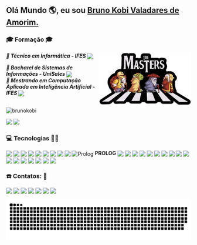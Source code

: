 ## Olá Mundo 🌎, eu sou <a href="https://www.linkedin.com/in/brunokobi"> Bruno Kobi Valadares de Amorim.</a> 

<div style="display: inline_block">    
  <h3 align="left"> 🎓 Formação 🎓 </h3>
  <h5 align="left">🚀 Técnico em Informática - IFES
  <img align="center"  height="20" width="auto" src="https://media-exp1.licdn.com/dms/image/C4E0BAQFND8qfsi3rQQ/company-logo_200_200/0/1544613582138?e=1667433600&v=beta&t=ci2WvuTRj3Ki_bNbqbyIvYwnj8Z3uUY6zJvOr3BQr0k">
  <img  align="right" height="150px"  src="master1.png">
  
  
 🚀 Bacharel de Sistemas de Informações - UniSales
  <img align="center"  height="20" width="auto" src="https://media-exp1.licdn.com/dms/image/C4D0BAQGCURqLw4YrlQ/company-logo_200_200/0/1583848234105?e=1667433600&v=beta&t=eDzT1UdDIFWb3ygxxayTJb1pbeCfkz0E8bu9cFkk6MA">   
  🚀 Mestrando em Computação Aplicada em Inteligência Artificial - IFES 
  <img align="center"  height="20" width="auto" src="https://media-exp1.licdn.com/dms/image/C4E0BAQFND8qfsi3rQQ/company-logo_200_200/0/1544613582138?e=1667433600&v=beta&t=ci2WvuTRj3Ki_bNbqbyIvYwnj8Z3uUY6zJvOr3BQr0k">
  </h5>  
  </div> 
  

  
  ##
<div align="left" >  
<p align="left"> <img src="https://komarev.com/ghpvc/?username=brunokobi&label=Profile%20views&color=0e75b6&style=flat" alt="brunokobi" /> </p>
  <img height="180em" src="https://github-readme-stats.vercel.app/api?username=brunokobi&show_icons=true&theme=highcontrast&include_all_commits=true&count_private=true&locale=pt-br"/>
  <img height="180em" src="https://github-readme-stats.vercel.app/api/top-langs/?username=brunokobi&layout=compact&langs_count=12&theme=highcontrast&custom_title= 🚀 Linguagens   mais  utilizadas  🚀&card_width=400"/>
</div>
 
  <h3 align="left"> 💻 Tecnologias 👨‍💻 </h3>
<div style="display: inline_block">

  <img align="center"  src="https://img.shields.io/badge/JavaScript-F7DF1E?style=for-the-badge&logo=javascript&logoColor=black">
  <img align="center"  src="https://img.shields.io/badge/TypeScript-007ACC?style=for-the-badge&logo=typescript&logoColor=white">
   <img align="center"  src="https://img.shields.io/badge/HTML-239120?style=for-the-badge&logo=html5&logoColor=white">
   <img align="center"  src="https://img.shields.io/badge/CSS-239120?&style=for-the-badge&logo=css3&logoColor=white">  
   <img align="center"  src="https://img.shields.io/badge/React-20232A?style=for-the-badge&logo=react&logoColor=61DAFB">
   <img align="center"  src="https://img.shields.io/badge/React_Native-20232A?style=for-the-badge&logo=react&logoColor=61DAFB">
   <img align="center"  src="https://img.shields.io/badge/Python-14354C?style=for-the-badge&logo=python&logoColor=white">
   <img align="center"  src="https://img.shields.io/badge/PHP-777BB4?style=for-the-badge&logo=php&logoColor=white">   
   <img align="center"  src="https://img.shields.io/badge/C-00599C?style=for-the-badge&logo=c&logoColor=white">
   <img align="center" alt="Prolog" height="20px" src="https://github.com/SWI-Prolog/plweb-www/blob/master/icons/swipl-120.png"> <b style="color=green">PROLOG</b>
   <img align="center"  src="https://img.shields.io/badge/java-%23ED8B00.svg?style=for-the-badge&logo=java&logoColor=white"> 
   <img align="center"  src="https://img.shields.io/badge/angular.js-%23E23237.svg?style=for-the-badge&logo=angularjs&logoColor=white"> 

  <img align="center"  src="https://img.shields.io/badge/mysql-%2300f.svg?style=for-the-badge&logo=mysql&logoColor=white)"> 
  <img align="center"  src="https://img.shields.io/badge/postgres-%23316192.svg?style=for-the-badge&logo=postgresql&logoColor=white"> 
  
  <img align="center"  src="https://img.shields.io/badge/CodeIgniter-%23EF4223.svg?style=for-the-badge&logo=codeIgniter&logoColor=white"> 
  <img align="center"  src="https://img.shields.io/badge/expo-1C1E24?style=for-the-badge&logo=expo&logoColor=#D04A37"> 
  <img align="center"  src="https://img.shields.io/badge/node.js-6DA55F?style=for-the-badge&logo=node.js&logoColor=white"> 
  <img align="center"  src="https://img.shields.io/badge/yarn-%232C8EBB.svg?style=for-the-badge&logo=yarn&logoColor=white"> 
  <img align="center"  src="https://img.shields.io/badge/bootstrap-%23563D7C.svg?style=for-the-badge&logo=bootstrap&logoColor=white">
  <img align="center"  src="https://img.shields.io/badge/express.js-%23404d59.svg?style=for-the-badge&logo=express&logoColor=%2361DAFB"> 
  <img align="center"  src="https://img.shields.io/badge/JWT-black?style=for-the-badge&logo=JSON%20web%20tokens"> 
  <img align="center"  src="https://img.shields.io/badge/styled--components-DB7093?style=for-the-badge&logo=styled-components&logoColor=white"> 
  <img align="center"  src="https://img.shields.io/badge/Insomnia-black?style=for-the-badge&logo=insomnia&logoColor=5849BE"> 
  <img align="center"  src="https://img.shields.io/badge/Android%20Studio-3DDC84.svg?style=for-the-badge&logo=android-studio&logoColor=white"> 
  <img align="center"  src="https://img.shields.io/badge/pycharm-143?style=for-the-badge&logo=pycharm&logoColor=black&color=black&labelColor=green"> 
  <img align="center"  src="https://img.shields.io/badge/Visual%20Studio%20Code-0078d7.svg?style=for-the-badge&logo=visual-studio-code&logoColor=white"> 
   
  <img align="center"  src="https://img.shields.io/badge/latex-%23008080.svg?style=for-the-badge&logo=latex&logoColor=white"> 
</div>   

 <h3 align="left"> ☎️ Contatos: 📣 </h3>
<div style="display: inline_block">
 <a href="https://www.linkedin.com/in/brunokobi" target="_blank"><img src="https://img.shields.io/badge/-LinkedIn-%230077B5?style=for-the-badge&logo=linkedin&logoColor=white" target="_blank"></a>
  <a href="https://web.whatsapp.com/send?phone=5527999452979" target="_blank"><img src="https://img.shields.io/badge/WhatsApp-25D366?style=for-the-badge&logo=whatsapp&logoColor=white" target="_blank"></a>
  <a href="https://www.youtube.com/channel/UCgK4aPnOTWSTV9pBXEGmvnA" target="_blank">
  <img src="https://img.shields.io/badge/YouTube-FF0000?style=for-the-badge&logo=youtube&logoColor=white" target="_blank"></a>
  <a href="https://instagram.com/brunokobi" target="_blank"><img src="https://img.shields.io/badge/-Instagram-%23E4405F?style=for-the-badge&logo=instagram&logoColor=white"
 target="_blank"></a> 
 <a href="mailto:brunokobi@gmail.com" target="_blank">  <img src="https://img.shields.io/badge/Gmail-D14836?style=for-the-badge&logo=gmail&logoColor=white" target="_blank"></a> 
   <a href="https://web.whatsapp.com/send?phone=5527999452979" target="_blank"><img src="https://img.shields.io/badge/icq_new-black?style=for-the-badge&logo=icq&logolColor=42F425" target="_blank"></a>
    <a href="https://www.facebook.com/bruno.kobi" target="_blank"><img src="https://img.shields.io/badge/Facebook-1877F2?style=for-the-badge&logo=facebook&logoColor=white"></a> 
</div>
  
  
<div>
  
  ![Snake animation](https://github.com/brunokobi/brunokobi/blob/output/github-contribution-grid-snake.svg)
  
</div>
